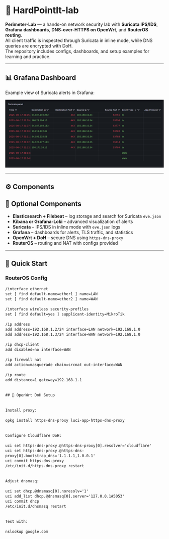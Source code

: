 # 🔐 HardPointIt-lab

**Perimeter-Lab** — a hands-on network security lab with **Suricata IPS/IDS**, **Grafana dashboards**, **DNS-over-HTTPS on OpenWrt**, and **RouterOS routing**.  
All client traffic is inspected through Suricata in inline mode, while DNS queries are encrypted with DoH.  
The repository includes configs, dashboards, and setup examples for learning and practice.

---

## 📊 Grafana Dashboard

Example view of Suricata alerts in Grafana:  

![Grafana Dashboard](Grafana.png)

---

## ⚙️ Components
## 🔎 Optional Components
- **Elasticsearch + Filebeat** – log storage and search for Suricata `eve.json`  
- **Kibana or Grafana-Loki** – advanced visualization of alerts  
- **Suricata** – IPS/IDS in inline mode with `eve.json` logs  
- **Grafana** – dashboards for alerts, TLS traffic, and statistics  
- **OpenWrt + DoH** – secure DNS using `https-dns-proxy`  
- **RouterOS** – routing and NAT with configs provided  

---

## 🚀 Quick Start

### RouterOS Config
```rsc
/interface ethernet
set [ find default-name=ether1 ] name=LAN
set [ find default-name=ether2 ] name=WAN

/interface wireless security-profiles
set [ find default=yes ] supplicant-identity=MikroTik

/ip address
add address=192.168.1.2/24 interface=LAN network=192.168.1.0
add address=192.168.1.3/24 interface=WAN network=192.168.1.0

/ip dhcp-client
add disabled=no interface=WAN

/ip firewall nat
add action=masquerade chain=srcnat out-interface=WAN

/ip route
add distance=1 gateway=192.168.1.1


## 🚨 OpenWrt DoH Setup


Install proxy:

opkg install https-dns-proxy luci-app-https-dns-proxy


Configure Cloudflare DoH:

uci set https-dns-proxy.@https-dns-proxy[0].resolver='cloudflare'
uci set https-dns-proxy.@https-dns-proxy[0].bootstrap_dns='1.1.1.1,1.0.0.1'
uci commit https-dns-proxy
/etc/init.d/https-dns-proxy restart


Adjust dnsmasq:

uci set dhcp.@dnsmasq[0].noresolv='1'
uci add_list dhcp.@dnsmasq[0].server='127.0.0.1#5053'
uci commit dhcp
/etc/init.d/dnsmasq restart


Test with:

nslookup google.com




